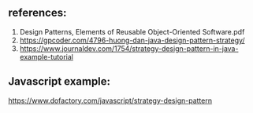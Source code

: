 ## references:
1. Design Patterns, Elements of Reusable Object-Oriented Software.pdf
2. https://gpcoder.com/4796-huong-dan-java-design-pattern-strategy/
3. https://www.journaldev.com/1754/strategy-design-pattern-in-java-example-tutorial


## Javascript example: 
https://www.dofactory.com/javascript/strategy-design-pattern